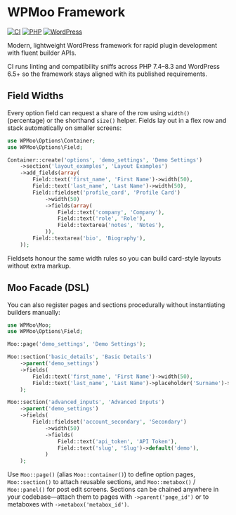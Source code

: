 # WPMoo Framework

[![CI](https://github.com/wpmoo-org/wpmoo/actions/workflows/ci.yml/badge.svg)](https://github.com/wpmoo-org/wpmoo/actions/workflows/ci.yml)
[![PHP](https://img.shields.io/badge/php-%3E%3D7.4-777bb4?logo=php)](https://www.php.net/releases/)
[![WordPress](https://img.shields.io/badge/wordpress-tested%206.5%20+-21759b?logo=wordpress)](https://wordpress.org/news/category/releases/)

Modern, lightweight WordPress framework for rapid plugin development with fluent builder APIs.

CI runs linting and compatibility sniffs across PHP 7.4–8.3 and WordPress 6.5+ so the framework stays aligned with its published requirements.

## Field Widths

Every option field can request a share of the row using `width()` (percentage) or the shorthand `size()` helper. Fields lay out in a flex row and stack automatically on smaller screens:

```php
use WPMoo\Options\Container;
use WPMoo\Options\Field;

Container::create('options', 'demo_settings', 'Demo Settings')
    ->section('layout_examples', 'Layout Examples')
    ->add_fields(array(
        Field::text('first_name', 'First Name')->width(50),
        Field::text('last_name', 'Last Name')->width(50),
        Field::fieldset('profile_card', 'Profile Card')
            ->width(50)
            ->fields(array(
                Field::text('company', 'Company'),
                Field::text('role', 'Role'),
                Field::textarea('notes', 'Notes'),
            )),
        Field::textarea('bio', 'Biography'),
    ));
```

Fieldsets honour the same width rules so you can build card-style layouts without extra markup.

## Moo Facade (DSL)

You can also register pages and sections procedurally without instantiating builders manually:

```php
use WPMoo\Moo;
use WPMoo\Options\Field;

Moo::page('demo_settings', 'Demo Settings');

Moo::section('basic_details', 'Basic Details')
    ->parent('demo_settings')
    ->fields(
        Field::text('first_name', 'First Name')->width(50),
        Field::text('last_name', 'Last Name')->placeholder('Surname')->width(50),
    );

Moo::section('advanced_inputs', 'Advanced Inputs')
    ->parent('demo_settings')
    ->fields(
        Field::fieldset('account_secondary', 'Secondary')
            ->width(50)
            ->fields(
                Field::text('api_token', 'API Token'),
                Field::text('slug', 'Slug')->default('demo'),
            )
    );
```

Use `Moo::page()` (alias `Moo::container()`) to define option pages, `Moo::section()` to attach reusable sections, and `Moo::metabox()` / `Moo::panel()` for post edit screens. Sections can be chained anywhere in your codebase—attach them to pages with `->parent('page_id')` or to metaboxes with `->metabox('metabox_id')`.

